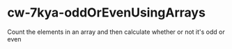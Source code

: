 # cw-7kya-oddOrEvenUsingArrays
 Count the elements in an array and then calculate whether or not it's odd or even
